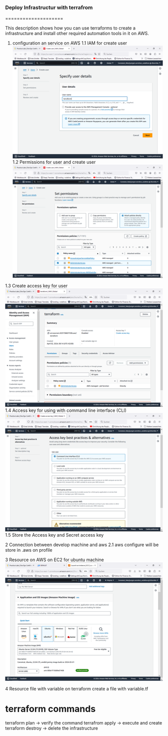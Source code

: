 ### Deploy Infrastructur with terrafrom
====================

This description shows how you can use terraforms to create a infrastructure and install other required automation tools in it on AWS.


1. configuration an service on AWS
1.1 IAM  for create user
![IAM user terraform](image.png)
1.2 Permissions for user and create user
![permissions for user](image-1.png)

1.3 Create access key for user
![create access key](image-2.png)
1.4 Access key for using with command line interface (CLI)
![access key with CLI](image-3.png)
1.5 Store the Access key and Secret access key

2 Connection between develop machine and aws
2.1 aws configure will be store in .aws on profile

3 Resource on AWS on EC2 for ubuntu machine
![AMI ID](image-4.png)

4 Resource file with variable on terraform create a file with variable.tf



# terraform commands
terraform plan -> verify the command 
terrafrom apply -> execute and create
terraform destroy -> delete the infrastructure